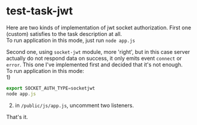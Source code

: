 # test-task-jwt

Here are two kinds of implementation of jwt socket authorization.
First one (custom) satisfies to the task description at all. <br/>
To run application in this mode, just run
``` node app.js ```

Second one, using `socket-jwt` module, more 'right', but in this case server actually do not respond data on success, 
it only emits event `connect` or `error`. This one I've implemented first and decided that it's not enough.
<br/>
To run application in this mode: <br/>
1)  
  ```javascript
  export SOCKET_AUTH_TYPE=socketjwt
  node app.js 
  ```
2) in `/public/js/app.js`, uncomment two listeners. <br/>

That's it.



